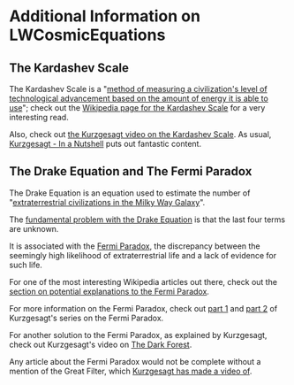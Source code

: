 # Additional Information on LWCosmicEquations

## The Kardashev Scale

The Kardashev Scale is a
"[method of measuring a civilization's level of technological advancement based on the amount of energy it is able to use](https://en.wikipedia.org/wiki/Kardashev_scale)";
check out the [Wikipedia page for the Kardashev Scale](https://en.wikipedia.org/wiki/Kardashev_scale)
for a very interesting read.

Also, check out [the Kurzgesagt video on the Kardashev Scale](https://www.youtube.com/watch?v=rhFK5_Nx9xY).
As usual, [Kurzgesagt - In a Nutshell](https://www.youtube.com/@kurzgesagt) puts out fantastic content.


## The Drake Equation and The Fermi Paradox

The Drake Equation is an equation used to estimate the number of
"[extraterrestrial civilizations in the Milky Way Galaxy](https://en.wikipedia.org/wiki/Drake_equation)".

The [fundamental problem with the Drake Equation](https://en.wikipedia.org/wiki/Fermi_paradox#Drake_equation)
is that the last four terms are unknown.

It is associated with the [Fermi Paradox](https://en.wikipedia.org/wiki/Fermi_paradox), the
discrepancy between the seemingly high likelihood of extraterrestrial life and a lack of evidence for such life.

For one of the most interesting Wikipedia articles out there, check out the
[section on potential explanations to the Fermi Paradox](https://en.wikipedia.org/wiki/Fermi_paradox#Hypothetical_explanations_for_the_paradox).

For more information on the Fermi Paradox, check out [part 1](https://www.youtube.com/watch?v=sNhhvQGsMEc) and [part 2](https://www.youtube.com/watch?v=1fQkVqno-uI) of Kurzgesagt's series on the Fermi Paradox.

For another solution to the Fermi Paradox, as explained by Kurzgesagt, check out Kurzgesagt's video
on [The Dark Forest](https://www.youtube.com/watch?v=xAUJYP8tnRE).

Any article about the Fermi Paradox would not be complete without a mention of the Great Filter,
which [Kurzgesagt has made a video of](https://www.youtube.com/watch?v=UjtOGPJ0URM).
